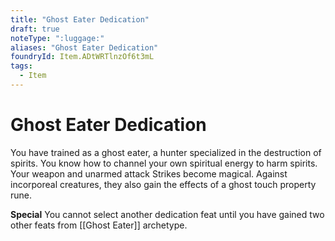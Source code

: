 ```yaml
---
title: "Ghost Eater Dedication"
draft: true
noteType: ":luggage:"
aliases: "Ghost Eater Dedication"
foundryId: Item.ADtWRTlnzOf6t3mL
tags:
  - Item
---
```


# Ghost Eater Dedication

You have trained as a ghost eater, a hunter specialized in the destruction of spirits. You know how to channel your own spiritual energy to harm spirits. Your weapon and unarmed attack Strikes become magical. Against incorporeal creatures, they also gain the effects of a ghost touch property rune.

**Special** You cannot select another dedication feat until you have gained two other feats from [[Ghost Eater]] archetype.
